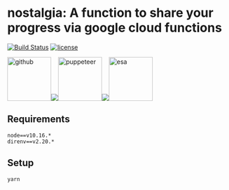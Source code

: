 # nostalgia: A function to share your progress via google cloud functions
[![Build Status](https://travis-ci.com/chck/nostalgia.svg?branch=master)](https://travis-ci.com/chck/nostalgia)
[![license](https://img.shields.io/github/license/mashape/apistatus.svg?maxAge=2592000)](https://github.com/chck/nostalgia/blob/master/LICENSE)

<img src="https://avatars1.githubusercontent.com/u/9919?s=200&v=4" alt="github" width="100"/><img src="https://icongr.am/octicons/arrow-right.svg?size=100"><img src="https://user-images.githubusercontent.com/10379601/29446482-04f7036a-841f-11e7-9872-91d1fc2ea683.png" alt="puppeteer" width="100"><img src="https://icongr.am/octicons/arrow-right.svg?size=100"><img src="https://avatars1.githubusercontent.com/u/7996503?s=200&v=4" alt="esa" width="100">


## Requirements
```
node==v10.16.*
direnv==v2.20.*
```

## Setup
```
yarn
```

